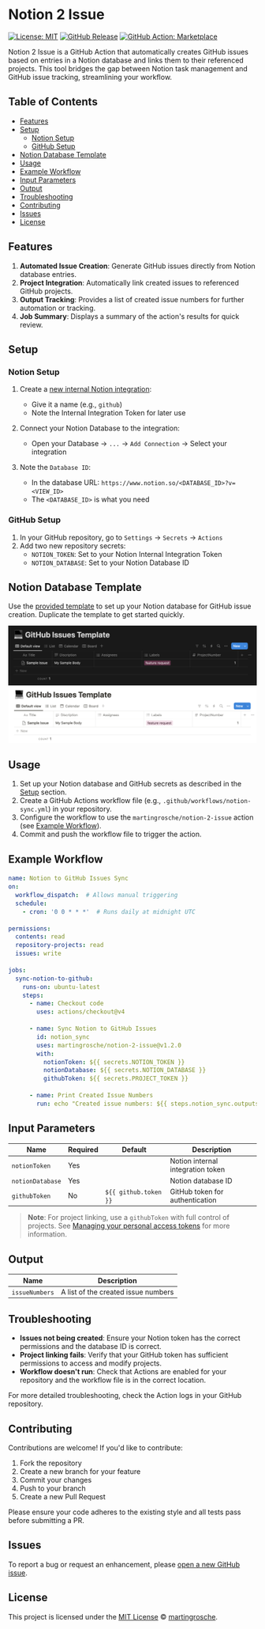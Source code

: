 # Notion 2 Issue

[![License: MIT](https://img.shields.io/badge/License-MIT-yellow.svg)](./LICENSE)
[![GitHub Release](https://img.shields.io/github/v/release/martingrosche/notion-2-issue?display_name=release&logo=github&color=green)](https://github.com/martingrosche/notion-2-issue/releases)
[![GitHub Action: Marketplace](https://img.shields.io/badge/GitHub-Marketplace-blue?logo=githubactions)](https://github.com/marketplace/actions/notion-2-issue)

Notion 2 Issue is a GitHub Action that automatically creates GitHub issues based on entries in a Notion database and links them to their referenced projects. This tool bridges the gap between Notion task management and GitHub issue tracking, streamlining your workflow.

## Table of Contents

- [Features](#features)
- [Setup](#setup)
  - [Notion Setup](#notion-setup)
  - [GitHub Setup](#github-setup)
- [Notion Database Template](#notion-database-template)
- [Usage](#usage)
- [Example Workflow](#example-workflow)
- [Input Parameters](#input-parameters)
- [Output](#output)
- [Troubleshooting](#troubleshooting)
- [Contributing](#contributing)
- [Issues](#issues)
- [License](#license)

## Features

1. **Automated Issue Creation**: Generate GitHub issues directly from Notion database entries.
2. **Project Integration**: Automatically link created issues to referenced GitHub projects.
3. **Output Tracking**: Provides a list of created issue numbers for further automation or tracking.
4. **Job Summary**: Displays a summary of the action's results for quick review.

## Setup

### Notion Setup

1. Create a [new internal Notion integration](https://www.notion.so/my-integrations):
   - Give it a name (e.g., `github`)
   - Note the Internal Integration Token for later use

2. Connect your Notion Database to the integration:
   - Open your Database → `...` → `Add Connection` → Select your integration

3. Note the `Database ID`:
   - In the database URL: `https://www.notion.so/<DATABASE_ID>?v=<VIEW_ID>`
   - The `<DATABASE_ID>` is what you need

### GitHub Setup

1. In your GitHub repository, go to `Settings` → `Secrets` → `Actions`
2. Add two new repository secrets:
   - `NOTION_TOKEN`: Set to your Notion Internal Integration Token
   - `NOTION_DATABASE`: Set to your Notion Database ID

## Notion Database Template

Use the [provided template](https://plastic-giant-1e8.notion.site/0a57a7856cf9448e821583be3bcfa355?v=e3064104173f4d59990e9e072124e389) to set up your Notion database for GitHub issue creation. Duplicate the template to get started quickly.

![Notion Database Template](docs/images/GitHub_Issues_Template_dark.png#gh-dark-mode-only)
![Notion Database Template](docs/images/GitHub_Issues_Template_light.png#gh-light-mode-only)

## Usage

1. Set up your Notion database and GitHub secrets as described in the [Setup](#setup) section.
2. Create a GitHub Actions workflow file (e.g., `.github/workflows/notion-sync.yml`) in your repository.
3. Configure the workflow to use the `martingrosche/notion-2-issue` action (see [Example Workflow](#example-workflow)).
4. Commit and push the workflow file to trigger the action.

## Example Workflow

```yaml
name: Notion to GitHub Issues Sync
on: 
  workflow_dispatch:  # Allows manual triggering
  schedule:
    - cron: '0 0 * * *'  # Runs daily at midnight UTC

permissions:
  contents: read
  repository-projects: read
  issues: write

jobs:
  sync-notion-to-github:
    runs-on: ubuntu-latest
    steps:
      - name: Checkout code
        uses: actions/checkout@v4

      - name: Sync Notion to GitHub Issues
        id: notion_sync
        uses: martingrosche/notion-2-issue@v1.2.0
        with:
          notionToken: ${{ secrets.NOTION_TOKEN }}
          notionDatabase: ${{ secrets.NOTION_DATABASE }}
          githubToken: ${{ secrets.PROJECT_TOKEN }}

      - name: Print Created Issue Numbers
        run: echo "Created issue numbers: ${{ steps.notion_sync.outputs.issueNumbers }}"
```

## Input Parameters

| Name             | Required | Default               | Description                       |
| ---------------- | -------- | --------------------- | --------------------------------- |
| `notionToken`    | Yes      |                       | Notion internal integration token |
| `notionDatabase` | Yes      |                       | Notion database ID                |
| `githubToken`    | No       | `${{ github.token }}` | GitHub token for authentication   |

> **Note**: For project linking, use a `githubToken` with full control of projects. See [Managing your personal access tokens](https://docs.github.com/en/authentication/keeping-your-account-and-data-secure/managing-your-personal-access-tokens) for more information.

## Output

| Name           | Description                         |
| -------------- | ----------------------------------- |
| `issueNumbers` | A list of the created issue numbers |

## Troubleshooting

- **Issues not being created**: Ensure your Notion token has the correct permissions and the database ID is correct.
- **Project linking fails**: Verify that your GitHub token has sufficient permissions to access and modify projects.
- **Workflow doesn't run**: Check that Actions are enabled for your repository and the workflow file is in the correct location.

For more detailed troubleshooting, check the Action logs in your GitHub repository.

## Contributing

Contributions are welcome! If you'd like to contribute:

1. Fork the repository
2. Create a new branch for your feature
3. Commit your changes
4. Push to your branch
5. Create a new Pull Request

Please ensure your code adheres to the existing style and all tests pass before submitting a PR.

## Issues

To report a bug or request an enhancement, please [open a new GitHub issue](https://github.com/martingrosche/notion-2-issue/issues/new/choose).

## License

This project is licensed under the [MIT License](./LICENSE) © [martingrosche](https://github.com/martingrosche).
